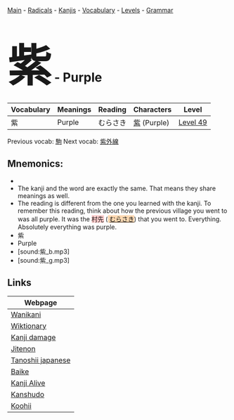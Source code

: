 <style> bigfont {font-size: 100px}</style>
[Main](../README.md) -
[Radicals](../radicals.md) -
[Kanjis](../kanjis.md) -
[Vocabulary](../vocabulary.md) -
[Levels](../levels.md) -
[Grammar](../grammar.md)
# <bigfont> 紫</bigfont> - Purple 

| Vocabulary | Meanings | Reading | Characters | Level |
| --- | --- | --- | --- | --- |
| 紫 | Purple | むらさき |  [紫](../kanjis/紫.md) (Purple) | [Level 49](../levels/wk_level49.md) |

Previous vocab: [駒](駒.md) Next vocab: [紫外線](紫外線.md) 

## Mnemonics:

* 
* The kanji and the word are exactly the same. That means they share meanings as well.
* The reading is different from the one you learned with the kanji. To remember this reading, think about how the previous village you went to was all purple. It was the <span style="background-color:#ffcccb"> 村先</span> (<span style="background-color:#fed8b1"> [むらさき](https://jisho.org/search/むらさき)</span>) that you went to. Everything. Absolutely everything was purple.
* 紫
* Purple
* [sound:紫_b.mp3]
* [sound:紫_g.mp3]


## Links 

| Webpage |
| --- |
| [Wanikani          ](https://www.wanikani.com/kanji/紫) |
| [Wiktionary        ](https://en.wiktionary.org/wiki/紫) |
| [Kanji damage      ](http://www.kanjidamage.com/kanji/search?utf8=✓&q=紫) |
| [Jitenon           ](https://jitenon.com/kanji/紫) |
| [Tanoshii japanese ](https://www.tanoshiijapanese.com/dictionary/kanji.cfm?k=紫) |
| [Baike             ](https://baike.baidu.com/item/紫) |
| [Kanji Alive       ](https://app.kanjialive.com/紫) |
| [Kanshudo          ](https://www.kanshudo.com/searchmn?q=紫) |
| [Koohii            ](https://kanji.koohii.com/study/kanji/紫) |
